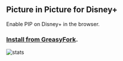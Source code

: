 ## Picture in Picture for Disney+

Enable PIP on Disney+ in the browser.

### [Install from GreasyFork](https://greasyfork.org/en/scripts/420964-disney-picture-in-picture).

![stats](https://img.shields.io/badge/dynamic/json?color=%23990000&label=GreasyFork&query=total_installs&suffix=%20installs&url=https://greasyfork.org/en/scripts/420964-disney-picture-in-picture)
